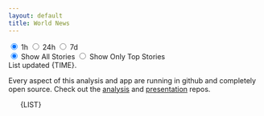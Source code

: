```yaml
---
layout: default
title: World News
---
```


<div markdown="0">

<div id="controls">
    <!-- Radio buttons for selecting the time period: 1h, 24h, 7d -->
    <div id="controlsPeriod">
        <label>
            <input type="radio" name="time-period" value="1h" checked> 1h
        </label>
        <label>
            <input type="radio" name="time-period" value="24h"> 24h
        </label>
        <label>
            <input type="radio" name="time-period" value="7d"> 7d
        </label>
    </div>
    <!-- Radio buttons for selecting all stories or only top stories -->
    <div id="controlsType">
        <label>
            <input type="radio" name="story-type" value="all" checked> Show All Stories
        </label>
        <label>
            <input type="radio" name="story-type" value="top"> Show Only Top Stories
        </label>
    </div>
</div>

<div class="byline small text-muted">List updated <span class="datetime">{TIME}</span>.</div>

<p>Every aspect of this analysis and app are running in github and completely open source.
Check out the <a href="https://github.com/Castro-Media/Analysis">analysis</a> and
<a href="https://github.com/Castro-Media/TopStoryReview.com">presentation</a> repos.</p>
<ul>
{LIST}
</ul>
</div>
